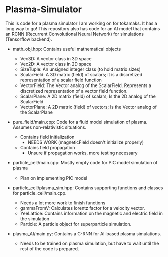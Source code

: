 # Plasma-Simulator
This is code for a plasma simulator I am working on for tokamaks. It has a long way to go!
This repository also has code for an AI model that contains an RCNN (Recurrent Convolutional Neural Network) for simulations (Tensorflow backend).

* math_obj.hpp: Contains useful mathematical objects
    * Vec3D: A vector class in 3D space
    * Vec2D: A vector class in 2D space
    * SizeTuple: An unsigned integer class (to hold matrix sizes)
    * ScalarField: A 3D matrix (field) of scalars; it is a discretized representation of a scalar field function
    * VectorField: The Vector analog of the ScalarField. Represents a discretized representation of a vector field function.
    * ScalarPlane: A 2D matrix (field) of scalars; Is the 2D analog of the ScalarField
    * VectorPlane: A 2D matrix (field) of vectors; Is the Vector analog of the ScalarPlane

* pure_field/main.cpp: Code for a fluid model simulation of plasma. Assumes non-relativistic situations.
    * Contains field initialization
        * NEEDS WORK (magneticField doesn't initialize properly)
    * Contains field propagation
        * Unsure if propagation works, more testing necessary

* particle_cell/main.cpp: Mostly empty code for PIC model simulation of plasma
    * Plan on implementing PIC model

* particle_cell/plasma_sim.hpp: Contains supporting functions and classes for particle_cell/main.cpp.
    * Needs a lot more work to finish functions
    * gammaFromV: Calculates lorentz factor for a velocity vector.
    * YeeLattice: Contains information on the magnetic and electric field in the simulation
    * Particle: A particle object for superparticle simulation.

* plasma_AI/main.py: Contains a C-RNN for AI-based plasma simulations.
    * Needs to be trained on plasma simulation, but have to wait until the rest of the code is prepared.